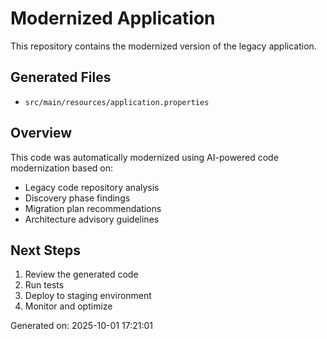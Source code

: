 # Modernized Application

This repository contains the modernized version of the legacy application.

## Generated Files

- `src/main/resources/application.properties`

## Overview

This code was automatically modernized using AI-powered code modernization based on:
- Legacy code repository analysis
- Discovery phase findings
- Migration plan recommendations
- Architecture advisory guidelines

## Next Steps

1. Review the generated code
2. Run tests
3. Deploy to staging environment
4. Monitor and optimize

Generated on: 2025-10-01 17:21:01
